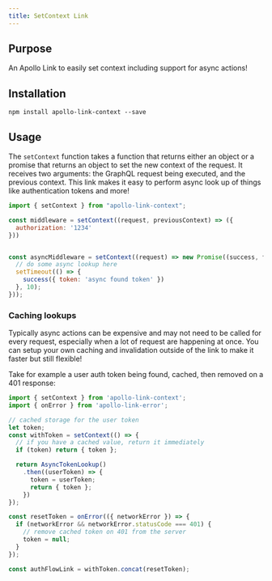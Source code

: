 ```yaml
---
title: SetContext Link
---
```


## Purpose
An Apollo Link to easily set context including support for async actions!

## Installation

`npm install apollo-link-context --save`

## Usage

The `setContext` function takes a function that returns either an object or a promise that returns an object to set the new context of the request. It receives two arguments: the GraphQL request being executed, and the previous context. This link makes it easy to perform async look up of things like authentication tokens and more!

```js
import { setContext } from "apollo-link-context";

const middleware = setContext((request, previousContext) => ({
  authorization: '1234'
}))


const asyncMiddleware = setContext((request) => new Promise((success, fail) => {
  // do some async lookup here
  setTimeout(() => {
    success({ token: 'async found token' })
  }, 10);
}));

```
### Caching lookups
Typically async actions can be expensive and may not need to be called for every request, especially when a lot of request are happening at once. You can setup your own caching and invalidation outside of the link to make it faster but still flexible!

Take for example a user auth token being found, cached, then removed on a 401 response:

```js
import { setContext } from 'apollo-link-context';
import { onError } from 'apollo-link-error';

// cached storage for the user token
let token;
const withToken = setContext(() => {
  // if you have a cached value, return it immediately
  if (token) return { token };

  return AsyncTokenLookup()
    .then((userToken) => {
      token = userToken;
      return { token };
    })
});

const resetToken = onError(({ networkError }) => {
  if (networkError && networkError.statusCode === 401) {
    // remove cached token on 401 from the server
    token = null;
  }
});

const authFlowLink = withToken.concat(resetToken);
```
